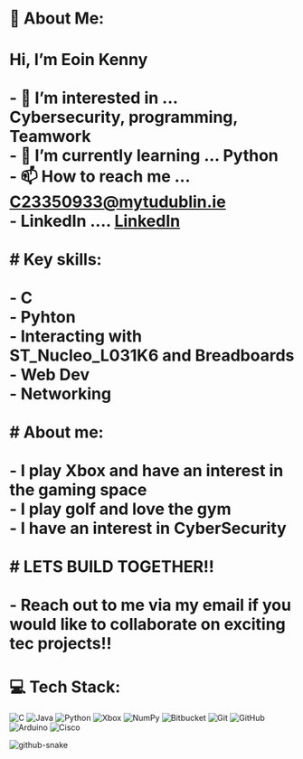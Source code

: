 # 💫 About Me:
 # Hi, I’m Eoin Kenny<br> <br>- 👀 I’m interested in ... Cybersecurity, programming, Teamwork<br>- 🌱 I’m currently learning ... Python<br>- 📫 How to reach me ... C23350933@mytudublin.ie<br>- LinkedIn .... [LinkedIn](https://www.linkedin.com/in/eoin-kenny-161b0a275/)<br><br># Key skills:<br><br>- C<br>- Pyhton<br>- Interacting with ST_Nucleo_L031K6 and Breadboards<br>- Web Dev<br>- Networking<br>  <br># About me:<br><br>- I play Xbox and have an interest in the gaming space<br>- I play golf and love the gym<br>- I have an interest in CyberSecurity<br><br># LETS BUILD TOGETHER!!<br><br>- Reach out to me via my email if you would like to collaborate on exciting tec projects!!<br>


# 💻 Tech Stack:
![C](https://img.shields.io/badge/c-%2300599C.svg?style=for-the-badge&logo=c&logoColor=white) ![Java](https://img.shields.io/badge/java-%23ED8B00.svg?style=for-the-badge&logo=openjdk&logoColor=white) ![Python](https://img.shields.io/badge/python-3670A0?style=for-the-badge&logo=python&logoColor=ffdd54) ![Xbox](https://img.shields.io/badge/xbox-%23107C10.svg?style=for-the-badge&logo=xbox&logoColor=white) ![NumPy](https://img.shields.io/badge/numpy-%23013243.svg?style=for-the-badge&logo=numpy&logoColor=white) ![Bitbucket](https://img.shields.io/badge/bitbucket-%230047B3.svg?style=for-the-badge&logo=bitbucket&logoColor=white) ![Git](https://img.shields.io/badge/git-%23F05033.svg?style=for-the-badge&logo=git&logoColor=white) ![GitHub](https://img.shields.io/badge/github-%23121011.svg?style=for-the-badge&logo=github&logoColor=white) ![Arduino](https://img.shields.io/badge/-Arduino-00979D?style=for-the-badge&logo=Arduino&logoColor=white) ![Cisco](https://img.shields.io/badge/cisco-%23049fd9.svg?style=for-the-badge&logo=cisco&logoColor=black)

<picture>
  <source media="(prefers-color-scheme: dark)" srcset="https://raw.githubusercontent.com/tobiasmeyhoefer/tobiasmeyhoefer/output/github-snake-dark.svg" />
  <source media="(prefers-color-scheme: light)" srcset="https://raw.githubusercontent.com/tobiasmeyhoefer/tobiasmeyhoefer/output/github-snake.svg" />
  <img alt="github-snake" src="https://raw.githubusercontent.com/tobiasmeyhoefer/tobiasmeyhoefer/output/github-snake.svg" />
</picture>
